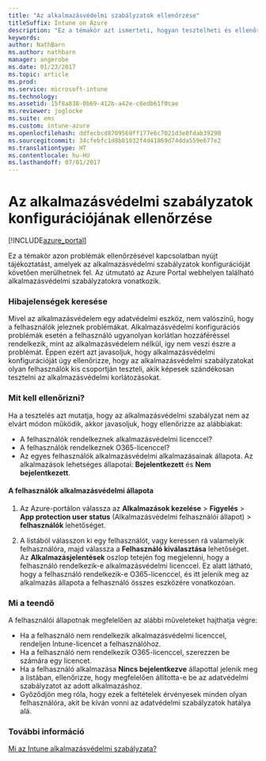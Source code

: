 ```yaml
---
title: "Az alkalmazásvédelmi szabályzatok ellenőrzése"
titleSuffix: Intune on Azure
description: "Ez a témakör azt ismerteti, hogyan tesztelheti és ellenőrizheti, hogy az alkalmazásvédelmi szabályzat konfigurációja és működése megfelelő-e.”"
keywords: 
author: NathBarn
ms.author: nathbarn
manager: angerobe
ms.date: 01/23/2017
ms.topic: article
ms.prod: 
ms.service: microsoft-intune
ms.technology: 
ms.assetid: 15f8a838-0b69-412b-a42e-c6edb61f0cae
ms.reviewer: joglocke
ms.suite: ems
ms.custom: intune-azure
ms.openlocfilehash: ddfecbcd8709569ff177e6c7021d3e8fdab39290
ms.sourcegitcommit: 34cfebfc1d8b81032f4d41869d74dda559e677e2
ms.translationtype: HT
ms.contentlocale: hu-HU
ms.lasthandoff: 07/01/2017
---
```

# <a name="how-to-validate-your-app-protection-policy-setup"></a>Az alkalmazásvédelmi szabályzatok konfigurációjának ellenőrzése

[!INCLUDE[azure_portal](./includes/azure_portal.md)]


Ez a témakör azon problémák ellenőrzésével kapcsolatban nyújt tájékoztatást, amelyek az alkalmazásvédelmi szabályzatok konfigurációját követően merülhetnek fel. Az útmutató az Azure Portal webhelyen található alkalmazásvédelmi szabályzatokra vonatkozik.

### <a name="checking-for-symptoms"></a>Hibajelenségek keresése
Mivel az alkalmazásvédelem egy adatvédelmi eszköz, nem valószínű, hogy a felhasználók jeleznek problémákat. Alkalmazásvédelmi konfigurációs problémák esetén a felhasználó ugyanolyan korlátlan hozzáféréssel rendelkezik, mint az alkalmazásvédelem nélkül, így nem veszi észre a problémát. Éppen ezért azt javasoljuk, hogy alkalmazásvédelmi konfigurációját úgy ellenőrizze, hogy az alkalmazásvédelmi szabályzatokat olyan felhasználók kis csoportján teszteli, akik képesek szándékosan tesztelni az alkalmazásvédelmi korlátozásokat.


### <a name="what-to-check"></a>Mit kell ellenőrizni?

Ha a tesztelés azt mutatja, hogy az alkalmazásvédelmi szabályzat nem az elvárt módon működik, akkor javasoljuk, hogy ellenőrizze az alábbiakat:

- A felhasználók rendelkeznek alkalmazásvédelmi licenccel?
- A felhasználók rendelkeznek O365-licenccel?
- Az egyes felhasználók alkalmazásvédelmi alkalmazásainak állapota. Az alkalmazások lehetséges állapotai: **Bejelentkezett** és **Nem bejelentkezett**.

#### <a name="user-app-protection-status"></a>A felhasználók alkalmazásvédelmi állapota
1. Az Azure-portálon válassza az **Alkalmazások kezelése** > **Figyelés** >  **App protection user status** (Alkalmazásvédelmi felhasználói állapot) > **felhasználók** lehetőséget.

2. A listából válasszon ki egy felhasználót, vagy keressen rá valamelyik felhasználóra, majd válassza a **Felhasználó kiválasztása** lehetőséget. Az **Alkalmazásjelentések** oszlop tetején fog megjelenni, hogy a felhasználó rendelkezik-e alkalmazásvédelmi licenccel. Ez alatt látható, hogy a felhasználó rendelkezik-e O365-licenccel, és itt jelenik meg az alkalmazás állapota a felhasználó összes eszközére vonatkozóan.



### <a name="what-to-do"></a>Mi a teendő
A felhasználói állapotnak megfelelően az alábbi műveleteket hajthatja végre:

- Ha a felhasználó nem rendelkezik alkalmazásvédelmi licenccel, rendeljen Intune-licencet a felhasználóhoz.
- Ha a felhasználó nem rendelkezik O365-licenccel, szerezzen be számára egy licencet.
- Ha a felhasználó alkalmazása **Nincs bejelentkezve** állapottal jelenik meg a listában, ellenőrizze, hogy megfelelően állította-e be az adatvédelmi szabályzatot az adott alkalmazáshoz.
- Győződjön meg róla, hogy ezek a feltételek érvényesek minden olyan felhasználóra, akit be kíván vonni az adatvédelmi szabályzatok hatálya alá.

### <a name="see-also"></a>További információ

[Mi az Intune alkalmazásvédelmi szabályzata?](app-protection-policies.md)
